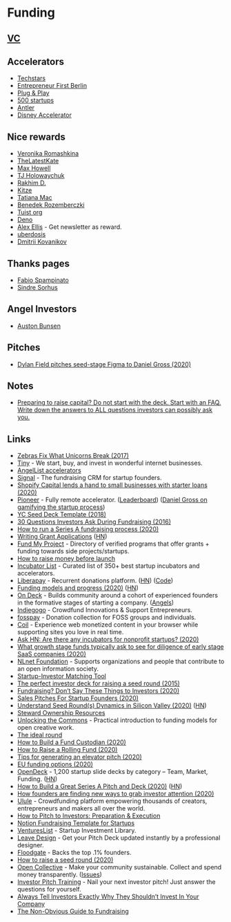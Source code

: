 # Funding

## [VC](venture-capital.md)

## Accelerators

- [Techstars](https://www.techstars.com/)
- [Entrepreneur First Berlin](https://www.joinef.com/)
- [Plug & Play](https://www.plugandplaytechcenter.com/)
- [500 startups](https://500.co/)
- [Antler](https://www.antler.co/)
- [Disney Accelerator](https://disneyaccelerator.com/)

## Nice rewards

- [Veronika Romashkina](https://github.com/sponsors/vrom911)
- [TheLatestKate](https://www.patreon.com/thelatestkate)
- [Max Howell](https://www.patreon.com/mxcl)
- [TJ Holowaychuk](https://github.com/sponsors/tj)
- [Rakhim D.](https://www.patreon.com/rakhim)
- [Kitze](https://github.com/sponsors/kitze)
- [Tatiana Mac](https://github.com/sponsors/tatianamac)
- [Benedek Rozemberczki](https://github.com/sponsors/benedekrozemberczki)
- [Tuist org](https://github.com/sponsors/tuist)
- [Deno](https://github.com/sponsors/denoland)
- [Alex Ellis](https://github.com/sponsors/alexellis/) - Get newsletter as reward.
- [uberdosis](https://github.com/sponsors/ueberdosis)
- [Dmitrii Kovanikov](https://github.com/sponsors/chshersh)

## Thanks pages

- [Fabio Spampinato](https://fabiospampinato.com/thanks)
- [Sindre Sorhus](https://sindresorhus.com/thanks)

## Angel Investors

- [Auston Bunsen](https://www.bitsorbricks.com/angel-investing)

## Pitches

- [Dylan Field pitches seed-stage Figma to Daniel Gross (2020)](https://www.youtube.com/watch?v=C1UUVdN3kdQ)

## Notes

- [Preparing to raise capital? Do not start with the deck. Start with an FAQ. Write down the answers to ALL questions investors can possibly ask you.](https://twitter.com/alexiskold/status/1218987908545306624)

## Links

- [Zebras Fix What Unicorns Break (2017)](https://medium.com/@sexandstartups/zebrasfix-c467e55f9d96)
- [Tiny](https://www.tiny.website/) - We start, buy, and invest in wonderful internet businesses.
- [AngelList accelerators](https://angel.co/accelerators/apply)
- [Signal](https://signal.nfx.com/login) - The fundraising CRM for startup founders.
- [Shopify Capital lends a hand to small businesses with starter loans (2020)](https://news.shopify.com/shopify-capital-lends-small-businesses-a-hand-with-starter-loans)
- [Pioneer](https://pioneer.app/) - Fully remote accelerator. ([Leaderboard](https://pioneer.app/leaderboard#global)) ([Daniel Gross on gamifying the startup process](https://www.youtube.com/watch?v=AFLgFIuaCng&))
- [YC Seed Deck Template (2018)](https://blog.ycombinator.com/intro-to-the-yc-seed-deck/)
- [30 Questions Investors Ask During Fundraising (2016)](https://alexiskold.net/2016/09/13/30-questions-investors-ask-during-fundraising/)
- [How to run a Series A fundraising process (2020)](https://alexiskold.net/2020/01/22/how-to-run-a-series-a-fundraising-process/)
- [Writing Grant Applications](https://billwadge.wordpress.com/2020/02/10/im-good-enough-im-smart-enough-and-dog-gone-it-people-like-me-writing-grant-applications/) ([HN](https://news.ycombinator.com/item?id=22343796))
- [Fund My Project](https://github.com/sakofchit/fund-my-project) - Directory of verified programs that offer grants + funding towards side projects/startups.
- [How to raise money before launch](https://medium.com/@zebulgar/how-to-raise-money-before-launch-a3544ef4dba6)
- [Incubator List](https://incubatorlist.com/) - Curated list of 350+ best startup incubators and accelerators.
- [Liberapay](https://liberapay.com/) - Recurrent donations platform. ([HN](https://news.ycombinator.com/item?id=19270786)) ([Code](https://github.com/liberapay/liberapay.com))
- [Funding models and progress (2020)](https://rootsofprogress.org/funding-models-and-progress) ([HN](https://news.ycombinator.com/item?id=22941884))
- [On Deck](https://www.beondeck.com/openhouse) - Builds community around a cohort of experienced founders in the formative stages of starting a company. ([Angels](https://www.beondeck.com/angels))
- [Indiegogo](https://www.indiegogo.com/) - Crowdfund Innovations & Support Entrepreneurs.
- [fosspay](https://github.com/ddevault/fosspay) - Donation collection for FOSS groups and individuals.
- [Coil](https://coil.com/) - Experience web monetized content in your browser while supporting sites you love in real time.
- [Ask HN: Are there any incubators for nonprofit startups? (2020)](https://news.ycombinator.com/item?id=23548935)
- [What growth stage funds typically ask to see for diligence of early stage SaaS companies (2020)](https://threadreaderapp.com/thread/1275566984428548096.html)
- [NLnet Foundation](https://nlnet.nl/) - Supports organizations and people that contribute to an open information society.
- [Startup-Investor Matching Tool](https://www.notion.so/Startup-Investor-Matching-Tool-96826ae3549a434e952f6b266a8b9e0f)
- [The perfect investor deck for raising a seed round (2015)](https://www.startuphacks.vc/blog/2015/12/31/the-perfect-investor-deck-for-seed-round)
- [Fundraising? Don’t Say These Things to Investors (2020)](https://entrepreneurshandbook.co/fundraising-dont-say-these-things-to-investors-a285e6b59230)
- [Sales Pitches For Startup Founders (2020)](https://www.holloway.com/g/founding-sales/sections/sales-pitches-for-startup-founders)
- [Understand Seed Round(s) Dynamics in Silicon Valley (2020)](https://thevalley.substack.com/p/understand-seed-rounds-dynamics-in) ([HN](https://news.ycombinator.com/item?id=23914179))
- [Steward Ownership Resources](https://memex.social/c/oiLz5UIXw9JXermqZmXW)
- [Unlocking the Commons](https://hyperlink.academy/courses/unlocking-the-commons/15) - Practical introduction to funding models for open creative work.
- [The ideal round](https://www.notion.so/The-ideal-round-738cd31fa26b461281e2258a7cac3f24)
- [How to Build a Fund Custodian (2020)](https://www.moderntreasury.com/journal/how-to-build-a-fund-custodian)
- [How to Raise a Rolling Fund (2020)](https://www.notion.so/How-to-Raise-a-Rolling-Fund-99220e692e5e40598c2230e5c7e8dce7)
- [Tips for generating an elevator pitch (2020)](https://twitter.com/lpolovets/status/1309646003021123584)
- [EU funding options (2020)](https://news.ycombinator.com/item?id=24601457)
- [OpenDeck](https://opendeck.app/) - 1,200 startup slide decks by category – Team, Market, Funding. ([HN](https://news.ycombinator.com/item?id=24745542))
- [How to Build a Great Series A Pitch and Deck (2020)](https://www.ycombinator.com/library/8d-how-to-build-a-great-series-a-pitch-and-deck) ([HN](https://news.ycombinator.com/item?id=24780152))
- [How founders are finding new ways to grab investor attention (2020)](https://www.protocol.com/pitch-deck-not-yet-dead)
- [Ulule](https://www.ulule.com/) - Crowdfunding platform empowering thousands of creators, entrepreneurs and makers all over the world.
- [How to Pitch to Investors: Preparation & Execution](https://altar.io/how-to-pitch-to-investors/)
- [Notion Fundraising Template for Startups](https://www.basetemplates.com/notion-fundraising-template)
- [VenturesList](https://ventureslist.com/) - Startup Investment Library.
- [Leave Design](https://leave.design/) - Get your Pitch Deck updated instantly by a professional designer.
- [Floodgate](https://floodgate.com/) - Backs the top .1% founders.
- [How to raise a seed round (2020)](https://twitter.com/yoheinakajima/status/1340774204019359744)
- [Open Collective](https://opencollective.com/) - Make your community sustainable. Collect and spend money transparently. ([Issues](https://github.com/opencollective/opencollective))
- [Investor Pitch Training](https://www.basetemplates.com/investor-pitch-training) - Nail your next investor pitch! Just answer the questions for yourself.
- [Always Tell Investors Exactly Why They Shouldn’t Invest In Your Company](https://twitter.com/lessin/status/1349791159208603649)
- [The Non-Obvious Guide to Fundraising](https://www.nfx.com/post/the-non-obvious-guide-to-fundraising/)
